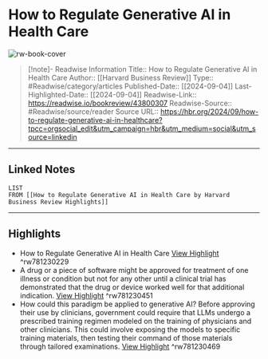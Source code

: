 # How to Regulate Generative AI in Health Care

![rw-book-cover](https://readwise-assets.s3.amazonaws.com/media/uploaded_book_covers/profile_174804/Sep24_04_507827313.jpg)
<br>
>[!note]- Readwise Information
>Title:: How to Regulate Generative AI in Health Care
>Author:: [[Harvard Business Review]]
>Type:: #Readwise/category/articles
>Published-Date:: [[2024-09-04]]
>Last-Highlighted-Date:: [[2024-09-04]]
>Readwise-Link:: https://readwise.io/bookreview/43800307
>Readwise-Source:: #Readwise/source/reader
>Source URL:: https://hbr.org/2024/09/how-to-regulate-generative-ai-in-healthcare?tpcc=orgsocial_edit&utm_campaign=hbr&utm_medium=social&utm_source=linkedin
--- 

## Linked Notes
```dataview
LIST
FROM [[How to Regulate Generative AI in Health Care by Harvard Business Review Highlights]]
```

---

## Highlights
- How to Regulate Generative AI in Health Care [View Highlight](https://readwise.io/open/781230229) ^rw781230229
- A drug or a piece of software might be approved for treatment of one illness or condition but not for any other until a clinical trial has demonstrated that the drug or device worked well for that additional indication. [View Highlight](https://readwise.io/open/781230451) ^rw781230451
- How could this paradigm be applied to generative AI? Before approving their use by clinicians, government could require that LLMs undergo a prescribed training regimen modeled on the training of physicians and other clinicians. This could involve exposing the models to specific training materials, then testing their command of those materials through tailored examinations. [View Highlight](https://readwise.io/open/781230469) ^rw781230469
